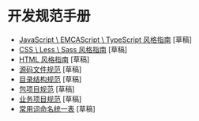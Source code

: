 # 开发规范手册

- [JavaScript \ EMCAScript \ TypeScript 风格指南](javascript-style-guide.md) [草稿]
- [CSS \ Less \ Sass 风格指南](css-style-guide.md) [草稿]
- [HTML 风格指南](html-style-guide.md) [草稿]
- [源码文件规范](file.md) [草稿]
- [目录结构规范](directory.md) [草稿]
- [包项目规范](package.md) [草稿]
- [业务项目规范](project.md) [草稿]
- [常用词命名统一表](naming.md) [草稿]
